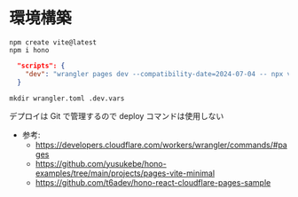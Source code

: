 # 環境構築

```
npm create vite@latest
npm i hono
```

```json
  "scripts": {
    "dev": "wrangler pages dev --compatibility-date=2024-07-04 -- npx vite",
  }
```

```
mkdir wrangler.toml .dev.vars
```

デプロイは Git で管理するので deploy コマンドは使用しない

- 参考:
  - https://developers.cloudflare.com/workers/wrangler/commands/#pages
  - https://github.com/yusukebe/hono-examples/tree/main/projects/pages-vite-minimal
  - https://github.com/t6adev/hono-react-cloudflare-pages-sample
